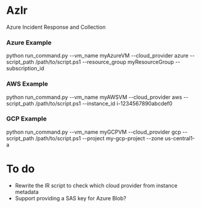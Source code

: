 # AzIr
Azure Incident Response and Collection

### Azure Example
python run_command.py --vm_name myAzureVM --cloud_provider azure --script_path /path/to/script.ps1 --resource_group myResourceGroup --subscription_id 

### AWS Example
python run_command.py --vm_name myAWSVM --cloud_provider aws --script_path /path/to/script.ps1 --instance_id i-1234567890abcdef0

### GCP Example
python run_command.py --vm_name myGCPVM --cloud_provider gcp --script_path /path/to/script.ps1 --project my-gcp-project --zone us-central1-a


# To do
- Rewrite the IR script to check which cloud provider from instance metadata
- Support providing a SAS key for Azure Blob? 